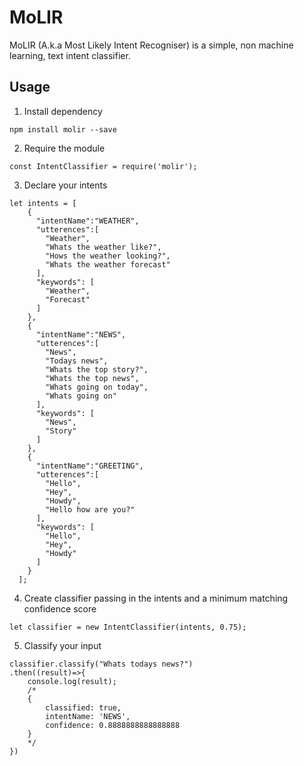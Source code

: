 # MoLIR
MoLIR (A.k.a Most Likely Intent Recogniser) is a simple, non machine learning, text intent classifier.

## Usage

1. Install dependency
```
npm install molir --save
```

2. Require the module

```
const IntentClassifier = require('molir');
```

3. Declare your intents
```
let intents = [
    {
      "intentName":"WEATHER",
      "utterences":[
        "Weather",
        "Whats the weather like?",
        "Hows the weather looking?",
        "Whats the weather forecast"
      ],
      "keywords": [
        "Weather",
        "Forecast"
      ]
    },
    {
      "intentName":"NEWS",
      "utterences":[
        "News",
        "Todays news",
        "Whats the top story?",
        "Whats the top news",
        "Whats going on today",
        "Whats going on"
      ],
      "keywords": [
        "News",
        "Story"
      ]
    },
    {
      "intentName":"GREETING",
      "utterences":[
        "Hello",
        "Hey",
        "Howdy",
        "Hello how are you?"
      ],
      "keywords": [
        "Hello",
        "Hey",
        "Howdy"
      ]
    }
  ];
```
4. Create classifier passing in the intents and a minimum matching confidence score
```
let classifier = new IntentClassifier(intents, 0.75);
```

5. Classify your input
```
classifier.classify("Whats todays news?")
.then((result)=>{
    console.log(result);
    /*
    { 
        classified: true,
        intentName: 'NEWS',
        confidence: 0.8888888888888888 
    }
    */
})
```